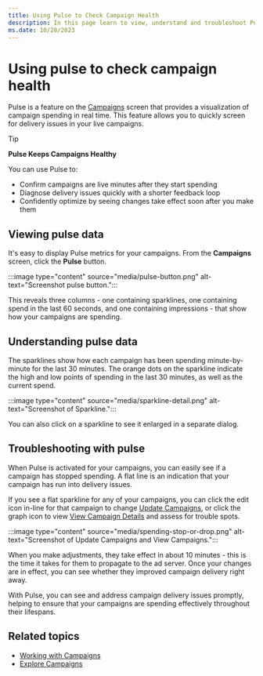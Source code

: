 ```yaml
---
title: Using Pulse to Check Campaign Health
description: In this page learn to view, understand and troubleshoot Pulse Data. This page also covers how pulse can be used to confirm campaigns are live minutes after they start spending, diagnose delivery issues and confidently optimize.   
ms.date: 10/28/2023
---
```



# Using pulse to check campaign health

Pulse is a feature on the [Campaigns](explore-campaigns.md) screen that provides a visualization of campaign spending in real time. This feature allows you to quickly screen for delivery issues in your live campaigns.

> [!TIP]
> **Pulse Keeps Campaigns Healthy**
>
> You can use Pulse to:
>
> - Confirm campaigns are live minutes after they start spending
> - Diagnose delivery issues quickly with a shorter feedback loop
> - Confidently optimize by seeing changes take effect soon after you make them

## Viewing pulse data

It's easy to display Pulse metrics for your campaigns. From the **Campaigns** screen, click the **Pulse** button.

:::image type="content" source="media/pulse-button.png" alt-text="Screenshot pulse button.":::

This reveals three columns - one containing sparklines, one containing spend in the last 60 seconds, and one containing impressions - that show how your campaigns are spending.

## Understanding pulse data

The sparklines show how each campaign has been spending minute-by-minute for the last 30 minutes. The orange dots on the sparkline indicate the high and low points of spending in the last 30 minutes, as well as the current spend.

:::image type="content" source="media/sparkline-detail.png" alt-text="Screenshot of Sparkline.":::

You can also click on a sparkline to see it enlarged in a separate dialog.

## Troubleshooting with pulse

When Pulse is activated for your campaigns, you can easily see if a campaign has stopped spending. A flat line is an indication that your campaign has run into delivery issues.

If you see a flat sparkline for any of your campaigns, you can click the edit icon in-line for that campaign to change [Update Campaigns](update-campaigns.md), or click the graph icon to view [View Campaign Details](view-campaign-details.md) and assess for trouble spots.

:::image type="content" source="media/spending-stop-or-drop.png" alt-text="Screenshot of Update Campaigns and View Campaigns.":::

When you make adjustments, they take effect in about 10 minutes - this is the time it takes for them to propagate to the ad server. Once your changes are in effect, you can see whether they improved campaign delivery right away.

With Pulse, you can see and address campaign delivery issues promptly, helping to ensure that your campaigns are spending effectively throughout their lifespans.

## Related topics

- [Working with Campaigns](working-with-campaigns.md)
- [Explore Campaigns](explore-campaigns.md)